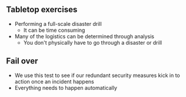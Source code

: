 ## Tabletop exercises

- Performing a full-scale disaster drill
	- It can be time consuming
- Many of the logistics can be determined through analysis
	- You don't physically have to go through a disaster or drill

## Fail over

- We use this test to see if our redundant security measures kick in to action once an incident happens
- Everything needs to happen automatically

